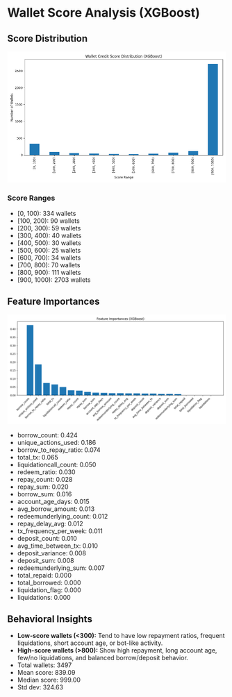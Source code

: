 # Wallet Score Analysis (XGBoost)

## Score Distribution
![Score Distribution](score_distribution.png)

### Score Ranges
- [0, 100): 334 wallets
- [100, 200): 90 wallets
- [200, 300): 59 wallets
- [300, 400): 40 wallets
- [400, 500): 30 wallets
- [500, 600): 25 wallets
- [600, 700): 34 wallets
- [700, 800): 70 wallets
- [800, 900): 111 wallets
- [900, 1000): 2703 wallets

## Feature Importances
![Feature Importances](feature_importance.png)

- borrow_count: 0.424
- unique_actions_used: 0.186
- borrow_to_repay_ratio: 0.074
- total_tx: 0.065
- liquidationcall_count: 0.050
- redeem_ratio: 0.030
- repay_count: 0.028
- repay_sum: 0.020
- borrow_sum: 0.016
- account_age_days: 0.015
- avg_borrow_amount: 0.013
- redeemunderlying_count: 0.012
- repay_delay_avg: 0.012
- tx_frequency_per_week: 0.011
- deposit_count: 0.010
- avg_time_between_tx: 0.010
- deposit_variance: 0.008
- deposit_sum: 0.008
- redeemunderlying_sum: 0.007
- total_repaid: 0.000
- total_borrowed: 0.000
- liquidation_flag: 0.000
- liquidations: 0.000

## Behavioral Insights
- **Low-score wallets (<300):** Tend to have low repayment ratios, frequent liquidations, short account age, or bot-like activity.
- **High-score wallets (>800):** Show high repayment, long account age, few/no liquidations, and balanced borrow/deposit behavior.
- Total wallets: 3497
- Mean score: 839.09
- Median score: 999.00
- Std dev: 324.63
